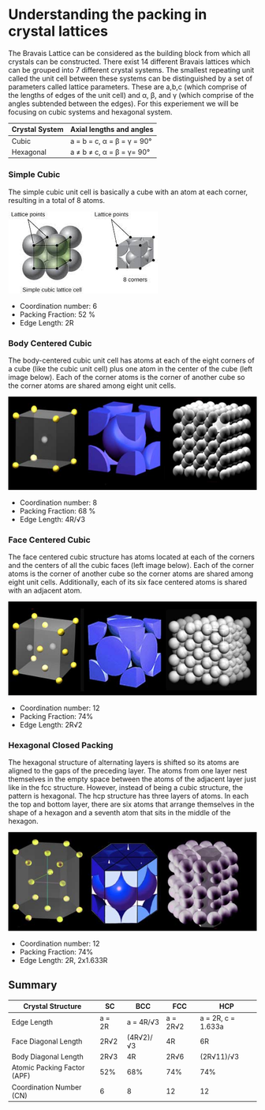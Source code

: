 # Understanding the packing in crystal lattices

The Bravais Lattice can be considered as the building block from which all crystals can be constructed. There exist 14 different Bravais lattices which can be grouped into 7 different crystal systems. The smallest repeating unit called the unit cell between these systems can be distinguished by a set of parameters called lattice parameters. These are a,b,c (which comprise of the lengths of edges of the unit cell) and α, β, and γ (which comprise of the angles subtended between the edges). For this experiement we will be focusing on cubic systems and hexagonal system.

| Crystal System  | Axial lengths and angles |
| ------------- | ------------- |
| Cubic  | a = b = c, α = β = γ = 90°  |
| Hexagonal  | a ≠ b ≠ c, α = β = γ= 90°  |

### Simple Cubic
The simple cubic unit cell is basically a cube with an atom at each corner, resulting in a total of 8 atoms.

![SCP](https://github.com/virtual-labs/exp-diffraction-technique-iiith/blob/testing/experiment/images/SCP.jfif?raw=true)

* Coordination number: 6
* Packing Fraction: 52 %
* Edge Length: 2R

### Body Centered Cubic 
The body-centered cubic unit cell has atoms at each of the eight corners of a cube (like the cubic unit cell) plus one atom in the center of the cube (left image below). Each of the corner atoms is the corner of another cube so the corner atoms are shared among eight unit cells.

![BCC](https://github.com/virtual-labs/exp-diffraction-technique-iiith/blob/testing/experiment/images/BCC.jpg?raw=true)

* Coordination number: 8
* Packing Fraction: 68 %
* Edge Length: 4R/√3

### Face Centered Cubic
The face centered cubic structure has atoms located at each of the corners and the centers of all the cubic faces (left image below). Each of the corner atoms is the corner of another cube so the corner atoms are shared among eight unit cells. Additionally, each of its six face centered atoms is shared with an adjacent atom.

![FCC](https://github.com/virtual-labs/exp-diffraction-technique-iiith/blob/testing/experiment/images/FCC.jpg?raw=true)

* Coordination number: 12
* Packing Fraction: 74%
* Edge Length: 2R√2

### Hexagonal Closed Packing
The hexagonal structure of alternating layers is shifted so its atoms are aligned to the gaps of the preceding layer. The atoms from one layer nest themselves in the empty space between the atoms of the adjacent layer just like in the fcc structure. However, instead of being a cubic structure, the pattern is hexagonal. The hcp structure has three layers of atoms. In each the top and bottom layer, there are six atoms that arrange themselves in the shape of a hexagon and a seventh atom that sits in the middle of the hexagon. 

![HCP](https://github.com/virtual-labs/exp-diffraction-technique-iiith/blob/testing/experiment/images/HCP.jpg?raw=true)

* Coordination number: 12
* Packing Fraction: 74%
* Edge Length: 2R, 2x1.633R

## Summary

| Crystal Structure	| SC | 	BCC |	FCC |	HCP |
| ------------- | ------------- | --------| ---------| --------- |
| Edge Length	| a = 2R |	a = 4R/√3 |	a = 2R√2 |	a = 2R, c = 1.633a |
|Face Diagonal Length	 | 2R√2	 | (4R√2)/√3	| 4R	 | 6R |
|Body Diagonal Length	 |2R√3 |	4R |	2R√6 |	(2R√11)/√3 |
| Atomic Packing Factor (APF) | 	52% |	68% |	74%	 | 74% |
| Coordination Number (CN) |	6 | 	8 |	12 |	12 |
